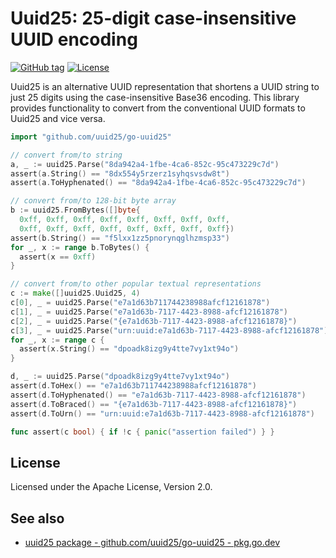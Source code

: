 # Uuid25: 25-digit case-insensitive UUID encoding

[![GitHub tag](https://img.shields.io/github/v/tag/uuid25/go-uuid25)](https://github.com/uuid25/go-uuid25)
[![License](https://img.shields.io/github/license/uuid25/go-uuid25)](https://github.com/uuid25/go-uuid25/blob/main/LICENSE)

Uuid25 is an alternative UUID representation that shortens a UUID string to just
25 digits using the case-insensitive Base36 encoding. This library provides
functionality to convert from the conventional UUID formats to Uuid25 and vice
versa.

```go
import "github.com/uuid25/go-uuid25"

// convert from/to string
a, _ := uuid25.Parse("8da942a4-1fbe-4ca6-852c-95c473229c7d")
assert(a.String() == "8dx554y5rzerz1syhqsvsdw8t")
assert(a.ToHyphenated() == "8da942a4-1fbe-4ca6-852c-95c473229c7d")

// convert from/to 128-bit byte array
b := uuid25.FromBytes([]byte{
  0xff, 0xff, 0xff, 0xff, 0xff, 0xff, 0xff, 0xff,
  0xff, 0xff, 0xff, 0xff, 0xff, 0xff, 0xff, 0xff})
assert(b.String() == "f5lxx1zz5pnorynqglhzmsp33")
for _, x := range b.ToBytes() {
  assert(x == 0xff)
}

// convert from/to other popular textual representations
c := make([]uuid25.Uuid25, 4)
c[0], _ = uuid25.Parse("e7a1d63b711744238988afcf12161878")
c[1], _ = uuid25.Parse("e7a1d63b-7117-4423-8988-afcf12161878")
c[2], _ = uuid25.Parse("{e7a1d63b-7117-4423-8988-afcf12161878}")
c[3], _ = uuid25.Parse("urn:uuid:e7a1d63b-7117-4423-8988-afcf12161878")
for _, x := range c {
  assert(x.String() == "dpoadk8izg9y4tte7vy1xt94o")
}

d, _ := uuid25.Parse("dpoadk8izg9y4tte7vy1xt94o")
assert(d.ToHex() == "e7a1d63b711744238988afcf12161878")
assert(d.ToHyphenated() == "e7a1d63b-7117-4423-8988-afcf12161878")
assert(d.ToBraced() == "{e7a1d63b-7117-4423-8988-afcf12161878}")
assert(d.ToUrn() == "urn:uuid:e7a1d63b-7117-4423-8988-afcf12161878")

func assert(c bool) { if !c { panic("assertion failed") } }
```

## License

Licensed under the Apache License, Version 2.0.

## See also

- [uuid25 package - github.com/uuid25/go-uuid25 - pkg.go.dev](https://pkg.go.dev/github.com/uuid25/go-uuid25)
